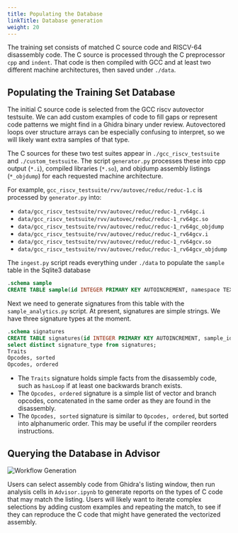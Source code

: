```yaml
---
title: Populating the Database
linkTitle: Database generation
weight: 20
---
```


The training set consists of matched C source code and RISCV-64 disassembly code.
The C source is processed through the C preprocessor `cpp` and `indent`.  That code is then
compiled with GCC and at least two different machine architectures, then saved under `./data`.

## Populating the Training Set Database

The initial C source code is selected from the GCC riscv autovector testsuite.  We can add
custom examples of code to fill gaps or represent code patterns we might find in a Ghidra binary
under review.  Autovectored loops over structure arrays can be especially confusing to interpret,
so we will likely want extra samples of that type.

The C sources for these two test suites appear in `./gcc_riscv_testsuite` and `./custom_testsuite`.
The script `generator.py` processes these into cpp output (`*.i`), compiled libraries (`*.so`), and objdump
assembly listings (`*_objdump`) for each requested machine architecture.

For example, `gcc_riscv_testsuite/rvv/autovec/reduc/reduc-1.c` is processed by `generator.py` into:

* `data/gcc_riscv_testsuite/rvv/autovec/reduc/reduc-1_rv64gc.i`
* `data/gcc_riscv_testsuite/rvv/autovec/reduc/reduc-1_rv64gc.so`
* `data/gcc_riscv_testsuite/rvv/autovec/reduc/reduc-1_rv64gc_objdump`
* `data/gcc_riscv_testsuite/rvv/autovec/reduc/reduc-1_rv64gcv.i`
* `data/gcc_riscv_testsuite/rvv/autovec/reduc/reduc-1_rv64gcv.so`
* `data/gcc_riscv_testsuite/rvv/autovec/reduc/reduc-1_rv64gcv_objdump`

The `ingest.py` script reads everything under `./data` to populate the `sample` table in the Sqlite3 database

```sql
.schema sample
CREATE TABLE sample(id INTEGER PRIMARY KEY AUTOINCREMENT, namespace TEXT, arch TEXT, name TEXT, source TEXT, assembly TEXT);
```

Next we need to generate signatures from this table with the `sample_analytics.py` script.  At present, signatures are simple
strings.  We have three signature types at the moment.

```sql
.schema signatures
CREATE TABLE signatures(id INTEGER PRIMARY KEY AUTOINCREMENT, sample_id INTEGER, signature_type TEXT, signature_value TEXT);
select distinct signature_type from signatures;
Traits
Opcodes, sorted
Opcodes, ordered
```

* The `Traits` signature holds simple facts from the disassembly code, such as `hasLoop` if at least one backwards branch exists.
* The `Opcodes, ordered` signature is a simple list of vector and branch opcodes, concatenated in the same order as
  they are found in the disassembly.
* The `Opcodes, sorted` signature is similar to `Opcodes, ordered`, but sorted into alphanumeric order.  This may be useful if
  the compiler reorders instructions.

## Querying the Database in Advisor

![Workflow Generation](../Workflow_generation.svg)

Users can select assembly code from Ghidra's listing window, then run analysis cells in `Advisor.ipynb` to generate reports
on the types of C code that may match the listing.  Users will likely want to iterate complex selections by adding custom
examples and repeating the match, to see if they can reproduce the C code that might have generated the vectorized assembly.
